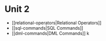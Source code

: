 # Unit 2
- [[relational-operators|Relational Operators]]
- [[sql-commands|SQL Commands]]
- [[dml-commands|DML Commands]]
k